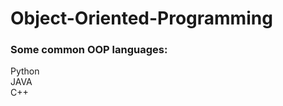 # Object-Oriented-Programming
<h3>Some common OOP languages:</h3>
<p>
  Python <br>
  JAVA <br>
  C++ <br>
</p>
